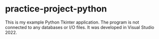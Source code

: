 # practice-project-python

This is my example Python Tkinter application. The program is not connected to any databases or I/O files. It was developed in Visual Studio 2022.
